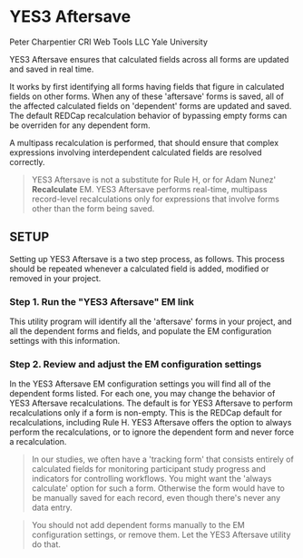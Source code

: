 # YES3 Aftersave

Peter Charpentier
CRI Web Tools LLC
Yale University

YES3 Aftersave ensures that calculated fields across all forms are updated and saved in real time.

It works by first identifying all forms having fields that figure in calculated fields on other forms. When any of these 'aftersave' forms is saved, all of the affected calculated fields on 'dependent' forms are updated and saved. The default REDCap recalculation behavior of bypassing empty forms can be overriden for any dependent form.

A multipass recalculation is performed, that should ensure that complex expressions involving interdependent calculated fields are resolved correctly.

> YES3 Aftersave is not a substitute for Rule H, or for Adam Nunez' **Recalculate** EM. YES3 Aftersave performs real-time, multipass record-level recalculations only for expressions that involve forms other than the form being saved.

## SETUP

Setting up YES3 Aftersave is a two step process, as follows. This process should be repeated whenever a calculated field is added, modified or removed in your project.

### Step 1. Run the "YES3 Aftersave" EM link

This utility program will identify all the 'aftersave' forms in your project, and all the dependent forms and fields, and populate the EM configuration settings with this information.

### Step 2. Review and adjust the EM configuration settings

In the YES3 Aftersave EM configuration settings you will find all of the dependent forms listed. For each one, you may change the behavior of YES3 Aftersave recalculations. The default is for YES3 Aftersave to perform recalculations only if a form is non-empty. This is the REDCap default for recalculations, including Rule H. YES3 Aftersave offers the option to always perform the recalculations, or to ignore the dependent form and never force a recalculation. 

>In our studies, we often have a 'tracking form' that consists entirely of calculated fields for monitoring participant study progress and indicators for controlling workflows. You might want the 'always calculate' option for such a form. Otherwise the form would have to be manually saved for each record, even though there's never any data entry.

> You should not add dependent forms manually to the EM configuration settings, or remove them. Let the YES3 Aftersave utility do that.
